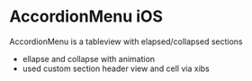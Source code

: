 # AccordionMenu iOS
AccordionMenu is a tableview with elapsed/collapsed sections

- ellapse and collapse with animation  
- used custom section header view and cell via xibs
